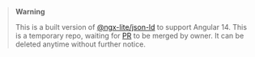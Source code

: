 > **Warning**
> 
> This is a built version of [@ngx-lite/json-ld](https://github.com/coryrylan/ngx-lite) to support Angular 14. This is a temporary repo, waiting for [PR](https://github.com/coryrylan/ngx-lite/pull/82) to be merged by owner. It can be deleted anytime without further notice.
